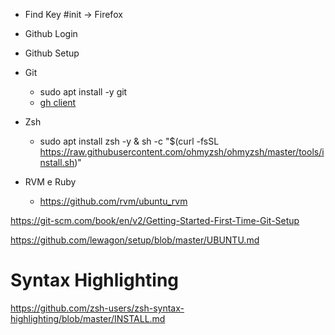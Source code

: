 - Find Key #init -> Firefox
- Github Login
- Github Setup

- Git
    * sudo apt install -y git
    * [gh client](https://github.com/cli/cli/blob/trunk/docs/install_linux.md)

- Zsh
    * sudo apt install zsh -y & sh -c "$(curl -fsSL https://raw.githubusercontent.com/ohmyzsh/ohmyzsh/master/tools/install.sh)"
   
- RVM e Ruby
    * https://github.com/rvm/ubuntu_rvm




	
https://git-scm.com/book/en/v2/Getting-Started-First-Time-Git-Setup



https://github.com/lewagon/setup/blob/master/UBUNTU.md



# Syntax Highlighting 
https://github.com/zsh-users/zsh-syntax-highlighting/blob/master/INSTALL.md